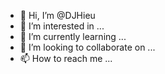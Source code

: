- 👋 Hi, I’m @DJHieu
- 👀 I’m interested in ...
- 🌱 I’m currently learning ...
- 💞️ I’m looking to collaborate on ...
- 📫 How to reach me ...

<!---
DJHieu/DJHieu is a ✨ special ✨ repository because its `README.md` (this file) appears on your GitHub profile.
You can click the Preview link to take a look at your changes.
--->
